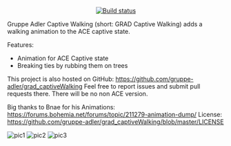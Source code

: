 <p align="center">
    <a href="https://travis-ci.org/gruppe-adler/grad_captiveWalking">
        <img src="https://api.travis-ci.org/gruppe-adler/grad_captiveWalking.svg?branch=master" alt="Build status">
    </a>
</p>

Gruppe Adler Captive Walking (short: GRAD Captive Walking) adds a walking animation to the ACE captive state.

Features:
- Animation for ACE Captive state
- Breaking ties by rubbing them on trees

This project is also hosted on GitHub: https://github.com/gruppe-adler/grad_captiveWalking
Feel free to report issues and submit pull requests there.
There will be no non ACE version.

Big thanks to Bnae for his Animations: https://forums.bohemia.net/forums/topic/211279-animation-dump/
License: https://github.com/gruppe-adler/grad_captiveWalking/blob/master/LICENSE

![pic1](https://imgur.com/U4fBVlN.jpg)
![pic2](https://imgur.com/rAms8ng.jpg)
![pic3](https://imgur.com/gCQ1lfu.jpg)
